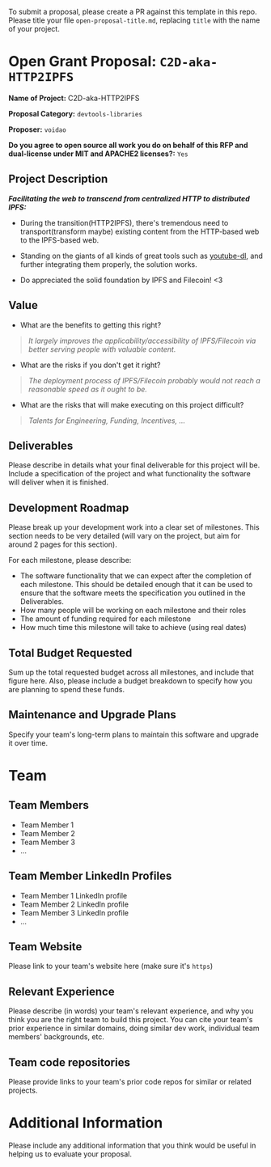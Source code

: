 To submit a proposal, please create a PR against this template in this repo. Please title your file `open-proposal-title.md`, replacing `title` with the name of your project.

# Open Grant Proposal: `C2D-aka-HTTP2IPFS`

**Name of Project:**  C2D-aka-HTTP2IPFS

**Proposal Category:** `devtools-libraries`

**Proposer:** `voidao`

**Do you agree to open source all work you do on behalf of this RFP and dual-license under MIT and APACHE2 licenses?:** `Yes`

## Project Description

***Facilitating the web to transcend from centralized HTTP to distributed IPFS:***

- During the transition(HTTP2IPFS), there's tremendous need to transport(transform maybe) existing content from the HTTP-based web to the IPFS-based web.

- Standing on the giants of all kinds of great tools such as [youtube-dl](https://github.com/ytdl-org/youtube-dl), and further integrating them properly, the solution works.

- Do appreciated the solid foundation by IPFS and Filecoin!  <3

## Value

- What are the benefits to getting this right?

> *It largely improves the applicability/accessibility of IPFS/Filecoin via better serving people with valuable content.*

- What are the risks if you don't get it right?

> *The deployment process of IPFS/Filecoin probably would not reach a reasonable speed as it ought to be.*

- What are the risks that will make executing on this project difficult?

> *Talents for Engineering, Funding, Incentives, ...*

## Deliverables

Please describe in details what your final deliverable for this project will be. Include a specification of the project and what functionality the software will deliver when it is finished.

## Development Roadmap

Please break up your development work into a clear set of milestones. This section needs to be very detailed (will vary on the project, but aim for around 2 pages for this section).

For each milestone, please describe:
- The software functionality that we can expect after the completion of each milestone. This should be detailed enough that it can be used to ensure that the software meets the specification you outlined in the Deliverables.
- How many people will be working on each milestone and their roles
- The amount of funding required for each milestone
- How much time this milestone will take to achieve (using real dates)

## Total Budget Requested

Sum up the total requested budget across all milestones, and include that figure here. Also, please include a budget breakdown to specify how you are planning to spend these funds.

## Maintenance and Upgrade Plans

Specify your team's long-term plans to maintain this software and upgrade it over time.

# Team

## Team Members

- Team Member 1
- Team Member 2
- Team Member 3
- ...

## Team Member LinkedIn Profiles

- Team Member 1 LinkedIn profile
- Team Member 2 LinkedIn profile
- Team Member 3 LinkedIn profile
- ...

## Team Website

Please link to your team's website here (make sure it's `https`)

## Relevant Experience

Please describe (in words) your team's relevant experience, and why you think you are the right team to build this project. You can cite your team's prior experience in similar domains, doing similar dev work, individual team members' backgrounds, etc.

## Team code repositories

Please provide links to your team's prior code repos for similar or related projects.

# Additional Information

Please include any additional information that you think would be useful in helping us to evaluate your proposal.
